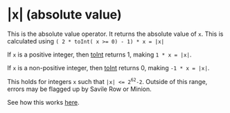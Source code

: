 # |x| (absolute value)

This is the absolute value operator. It returns the absolute value of ```x```.
This is calculated using
```( 2 * toInt( x >= 0) - 1) * x = |x|```

If ```x``` is a positive integer, then [toInt](https://github.com/conjure-cp/conjure/tree/main/docs/bits/function/toInt.md) returns 1, making ```1 * x = |x|```.

If ```x``` is a non-positive integer, then [toInt](https://github.com/conjure-cp/conjure/tree/main/docs/bits/function/toInt.md) returns 0, making ```-1 * x = |x|```.

This holds for integers ```x``` such that ```|x| <= 2```<sup>```62```</sup>```-2```.
Outside of this range, errors may be flagged up by Savile Row or Minion.

See how this works [here](...).